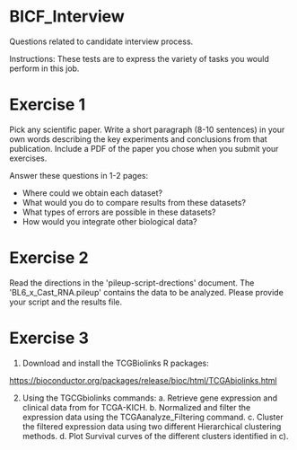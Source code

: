 # BICF_Interview
Questions related to candidate interview process. 

Instructions:  These tests are to express the variety of tasks you would perform in this job.


Exercise 1
==========
Pick any scientific paper.  Write a short paragraph (8-10 sentences) in your own words describing the key experiments and conclusions from that publication.  Include a PDF of the paper you chose when you submit your exercises.

Answer these questions in 1-2 pages:
* Where could we obtain each dataset?
* What would you do to compare results from these datasets?
* What types of errors are possible in these datasets?
* How would you integrate other biological data?


Exercise 2
==========
Read the directions in the 'pileup-script-drections' document.  The 'BL6_x_Cast_RNA.pileup' contains the data to be analyzed.  Please provide your script and the results file.


Exercise 3
==========
1) Download and install the TCGBiolinks R packages:   

https://bioconductor.org/packages/release/bioc/html/TCGAbiolinks.html

2) Using the TGCGbiolinks commands:
a.	Retrieve gene expression and clinical data from for TCGA-KICH.
b.	Normalized and filter the expression data using the TCGAanalyze_Filtering command.
c.	Cluster the filtered expression data using two different Hierarchical clustering methods.
d.	Plot Survival curves of the different clusters identified in c).
